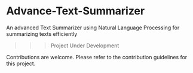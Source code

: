 
# Advance-Text-Summarizer
An advanced Text Summarizer using Natural Language Processing for summarizing texts efficiently

>>>Project Under Development

Contributions are welcome. Please refer to the contribution guidelines for this project.